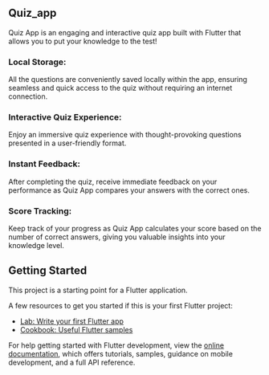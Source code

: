 ## Quiz_app

Quiz App is an engaging and interactive quiz app built with Flutter that allows you to put your knowledge to the test!

### Local Storage: 
All the questions are conveniently saved locally within the app, ensuring seamless and quick access to the quiz without requiring an internet connection.
### Interactive Quiz Experience: 
Enjoy an immersive quiz experience with thought-provoking questions presented in a user-friendly format.
### Instant Feedback: 
After completing the quiz, receive immediate feedback on your performance as Quiz App compares your answers with the correct ones.
### Score Tracking: 
Keep track of your progress as Quiz App calculates your score based on the number of correct answers, giving you valuable insights into your knowledge level.

## Getting Started

This project is a starting point for a Flutter application.

A few resources to get you started if this is your first Flutter project:

- [Lab: Write your first Flutter app](https://docs.flutter.dev/get-started/codelab)
- [Cookbook: Useful Flutter samples](https://docs.flutter.dev/cookbook)

For help getting started with Flutter development, view the
[online documentation](https://docs.flutter.dev/), which offers tutorials,
samples, guidance on mobile development, and a full API reference.
